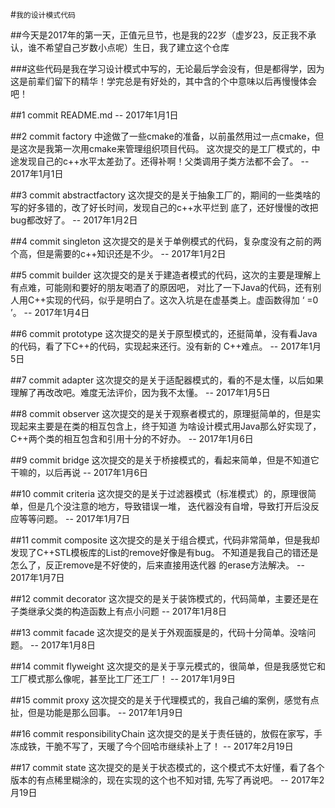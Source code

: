 #`我的设计模式代码`

##今天是2017年的第一天，正值元旦节，也是我的22岁（虚岁23，反正我不承认，谁不希望自己岁数小点呢）生日，我了建立这个仓库

###这些代码是我在学习设计模式中写的，无论最后学会没有，但是都得学，因为这是前辈们留下的精华！学完总是有好处的，其中含的个中意味以后再慢慢体会吧！

##1 commit README.md
	-- 2017年1月1日

##2 commit factory
	中途做了一些cmake的准备，以前虽然用过一点cmake，但是这次是我第一次用cmake来管理组织项目代码。
	这次提交的是工厂模式的，中途发现自己的c++水平太差劲了。还得补啊！父类调用子类方法都不会了。
	-- 2017年1月1日

##3 commit abstractfactory
	这次提交的是关于抽象工厂的，期间的一些类啥的写的好多错的，改了好长时间，发现自己的c++水平烂到
	底了，还好慢慢的改把bug都改好了。
	-- 2017年1月2日

##4 commit singleton
	这次提交的是关于单例模式的代码，复杂度没有之前的两个高，但是需要的c++知识还是不少。
	-- 2017年1月2日

##5 commit builder
	这次提交的是关于建造者模式的代码，这次的主要是理解上有点难，可能刚和要好的朋友喝酒了的原因吧，
	对比了一下Java的代码，还有别人用C++实现的代码，似乎是明白了。这次入坑是在虚基类上。虚函数得加
	‘ =0 ’。
	-- 2017年1月4日

##6 commit prototype
	这次提交的是关于原型模式的，还挺简单，没有看Java的代码，看了下C++的代码，实现起来还行。没有新的
	C++难点。
	-- 2017年1月5日

##7 commit adapter
	这次提交的是关于适配器模式的，看的不是太懂，以后如果理解了再改改吧。难度无法评价，因为我不太懂。
	-- 2017年1月5日

##8 commit observer
	这次提交的是关于观察者模式的，原理挺简单的，但是实现起来主要是在类的相互包含上，终于知道
	为啥设计模式用Java那么好实现了，C++两个类的相互包含和引用十分的不好办。
	-- 2017年1月6日

##9 commit bridge
	这次提交的是关于桥接模式的，看起来简单，但是不知道它干嘛的，以后再说
	-- 2017年1月6日

##10 commit criteria
	这次提交的是关于过滤器模式（标准模式）的，原理很简单，但是几个没注意的地方，导致错误一堆，
	迭代器没有自增，导致打开后没反应等等问题。
	-- 2017年1月7日

##11 commit composite
	这次提交的是关于组合模式，代码非常简单，但是我却发现了C++STL模板库的List的remove好像是有bug。
	不知道是我自己的错还是怎么了，反正remove是不好使的，后来直接用迭代器
	的erase方法解决。
	-- 2017年1月7日

##12 commit decorator
	这次提交的是关于装饰模式的，代码简单，主要还是在子类继承父类的构造函数上有点小问题
	-- 2017年1月8日

##13 commit facade
	这次提交的是关于外观面膜是的，代码十分简单。没啥问题。
	-- 2017年1月8日

##14 commit flyweight
	这次提交的是关于享元模式的，很简单，但是我感觉它和工厂模式那么像呢，甚至比工厂还工厂！
	-- 2017年1月9日

##15 commit proxy
	这次提交的是关于代理模式的，我自己编的案例，感觉有点扯，但是功能是那么回事。
	-- 2017年1月9日

##16 commit responsibilityChain
	这次提交的是关于责任链的，放假在家写，手冻成铁，干脆不写了，天暖了今个回哈市继续补上了！
	-- 2017年2月19日

##17 commit state
	这次提交的是关于状态模式的，这个模式不太好懂，看了各个版本的有点稀里糊涂的，现在实现的这个也不知对错,
	先写了再说吧。
	-- 2017年2月19日
